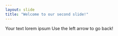 ```yaml
---
layout: slide
title: "Welcome to our second slide!"
---
```

Your text lorem ipsum
Use the left arrow to go back!
